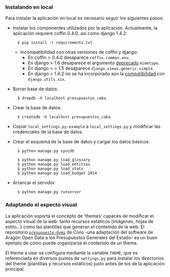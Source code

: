 ### Instalando en local

Para instalar la aplicación en local es necesario seguir los siguientes pasos:

* Instalar los componentes utilizados por la aplicación. Actualmente, la aplicación requiere coffin 0.4.0, así como django 1.4.2:
    
        $ pip install -r requirements.txt

    * Incompatibilidad con otras versiones de coffin y django:
        * En coffin > 0.4.0 desaparece `coffin.common.env`.
        * En django > 1.6 desaparece el argumento [deprecado][4] `mimetype`.
        * En django > = 1.5 desaparece `django.views.generic.simple`.
        * En django < 1.4.2 no se ha incorporado aún la [compatibilidad][5] con `django.utils.six`.

* Borrar base de datos:

        $ dropdb -h localhost presupuestos_caba

* Crear la base de datos:

        $ createdb -h localhost presupuestos_caba

* Copiar `local_settings.py-example` a `local_settings.py` y modificar las credenciales de la base de datos.

* Crear el esquema de la base de datos y cargar los datos básicos:

        $ python manage.py syncdb

        $ python manage.py load_glossary
        $ python manage.py load_entities
        $ python manage.py load_stats
        $ python manage.py load_budget 2014

* Arrancar el servidor

        $ python manage.py runserver


[4]: https://docs.djangoproject.com/en/1.7/internals/deprecation/#deprecation-removed-in-1-7
[5]: https://docs.djangoproject.com/en/1.5/topics/python3/#philosophy



### Adaptando el aspecto visual

La aplicación soporta el concepto de 'themes' capaces de modificar el aspecto visual de la web: tanto recursos estáticos (imágenes, hojas de estilo...) como las plantillas que generan el contenido de la web. El repositorio [`presupuesto-dvmi`](https://github.com/civio/presupuesto-dvmi) de Civio -una adaptación del software de Aragón Open Data a los Presupuestos Generales del Estado- es un buen ejemplo de cómo puede organizarse el contenido de un theme.

El theme a usar se configura mediante la variable `THEME`, que es referenciada en diversos puntos de `settings.py` para instalar los directorios del theme (plantillas y recursos estáticos) justo antes de los de la aplicación principal.
